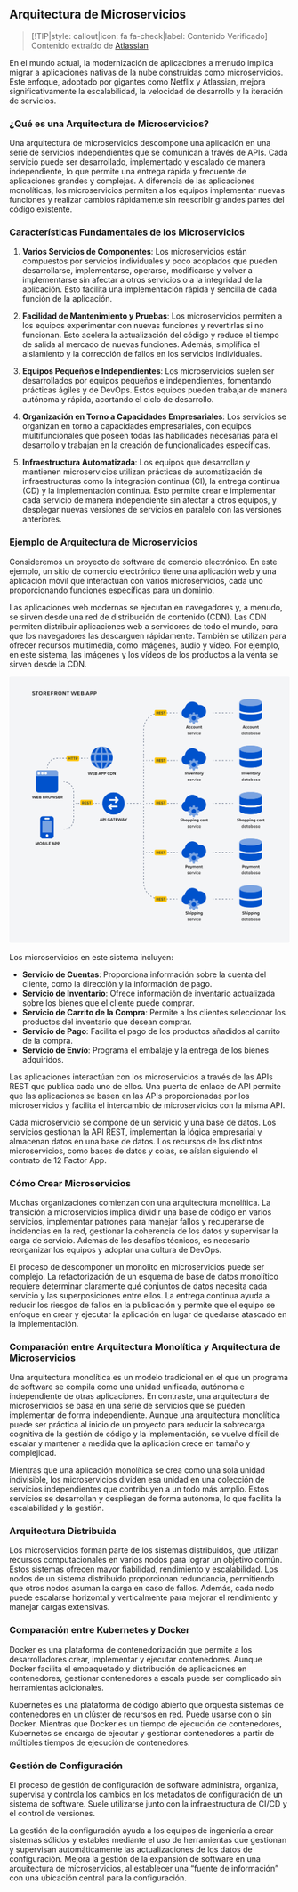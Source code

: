 ## Arquitectura de Microservicios <!-- {docsify-ignore} -->

> [!TIP|style: callout|icon: fa fa-check|label: Contenido Verificado]
> Contenido extraído de [Atlassian](https://www.atlassian.com/es)

En el mundo actual, la modernización de aplicaciones a menudo implica migrar a aplicaciones nativas de la nube construidas como microservicios. Este enfoque, adoptado por gigantes como Netflix y Atlassian, mejora significativamente la escalabilidad, la velocidad de desarrollo y la iteración de servicios.

### ¿Qué es una Arquitectura de Microservicios?

Una arquitectura de microservicios descompone una aplicación en una serie de servicios independientes que se comunican a través de APIs. Cada servicio puede ser desarrollado, implementado y escalado de manera independiente, lo que permite una entrega rápida y frecuente de aplicaciones grandes y complejas. A diferencia de las aplicaciones monolíticas, los microservicios permiten a los equipos implementar nuevas funciones y realizar cambios rápidamente sin reescribir grandes partes del código existente.

### Características Fundamentales de los Microservicios

1. **Varios Servicios de Componentes**: Los microservicios están compuestos por servicios individuales y poco acoplados que pueden desarrollarse, implementarse, operarse, modificarse y volver a implementarse sin afectar a otros servicios o a la integridad de la aplicación. Esto facilita una implementación rápida y sencilla de cada función de la aplicación.

2. **Facilidad de Mantenimiento y Pruebas**: Los microservicios permiten a los equipos experimentar con nuevas funciones y revertirlas si no funcionan. Esto acelera la actualización del código y reduce el tiempo de salida al mercado de nuevas funciones. Además, simplifica el aislamiento y la corrección de fallos en los servicios individuales.

3. **Equipos Pequeños e Independientes**: Los microservicios suelen ser desarrollados por equipos pequeños e independientes, fomentando prácticas ágiles y de DevOps. Estos equipos pueden trabajar de manera autónoma y rápida, acortando el ciclo de desarrollo.

4. **Organización en Torno a Capacidades Empresariales**: Los servicios se organizan en torno a capacidades empresariales, con equipos multifuncionales que poseen todas las habilidades necesarias para el desarrollo y trabajan en la creación de funcionalidades específicas.

5. **Infraestructura Automatizada**: Los equipos que desarrollan y mantienen microservicios utilizan prácticas de automatización de infraestructuras como la integración continua (CI), la entrega continua (CD) y la implementación continua. Esto permite crear e implementar cada servicio de manera independiente sin afectar a otros equipos, y desplegar nuevas versiones de servicios en paralelo con las versiones anteriores.

### Ejemplo de Arquitectura de Microservicios

Consideremos un proyecto de software de comercio electrónico. En este ejemplo, un sitio de comercio electrónico tiene una aplicación web y una aplicación móvil que interactúan con varios microservicios, cada uno proporcionando funciones específicas para un dominio.

Las aplicaciones web modernas se ejecutan en navegadores y, a menudo, se sirven desde una red de distribución de contenido (CDN). Las CDN permiten distribuir aplicaciones web a servidores de todo el mundo, para que los navegadores las descarguen rápidamente. También se utilizan para ofrecer recursos multimedia, como imágenes, audio y vídeo. Por ejemplo, en este sistema, las imágenes y los vídeos de los productos a la venta se sirven desde la CDN.

![](../../img/arquitectura_microservicios.png)

Los microservicios en este sistema incluyen:

- **Servicio de Cuentas**: Proporciona información sobre la cuenta del cliente, como la dirección y la información de pago.
- **Servicio de Inventario**: Ofrece información de inventario actualizada sobre los bienes que el cliente puede comprar.
- **Servicio de Carrito de la Compra**: Permite a los clientes seleccionar los productos del inventario que desean comprar.
- **Servicio de Pago**: Facilita el pago de los productos añadidos al carrito de la compra.
- **Servicio de Envío**: Programa el embalaje y la entrega de los bienes adquiridos.

Las aplicaciones interactúan con los microservicios a través de las APIs REST que publica cada uno de ellos. Una puerta de enlace de API permite que las aplicaciones se basen en las APIs proporcionadas por los microservicios y facilita el intercambio de microservicios con la misma API.

Cada microservicio se compone de un servicio y una base de datos. Los servicios gestionan la API REST, implementan la lógica empresarial y almacenan datos en una base de datos. Los recursos de los distintos microservicios, como bases de datos y colas, se aíslan siguiendo el contrato de 12 Factor App.

### Cómo Crear Microservicios

Muchas organizaciones comienzan con una arquitectura monolítica. La transición a microservicios implica dividir una base de código en varios servicios, implementar patrones para manejar fallos y recuperarse de incidencias en la red, gestionar la coherencia de los datos y supervisar la carga de servicio. Además de los desafíos técnicos, es necesario reorganizar los equipos y adoptar una cultura de DevOps.

El proceso de descomponer un monolito en microservicios puede ser complejo. La refactorización de un esquema de base de datos monolítico requiere determinar claramente qué conjuntos de datos necesita cada servicio y las superposiciones entre ellos. La entrega continua ayuda a reducir los riesgos de fallos en la publicación y permite que el equipo se enfoque en crear y ejecutar la aplicación en lugar de quedarse atascado en la implementación.

### Comparación entre Arquitectura Monolítica y Arquitectura de Microservicios

Una arquitectura monolítica es un modelo tradicional en el que un programa de software se compila como una unidad unificada, autónoma e independiente de otras aplicaciones. En contraste, una arquitectura de microservicios se basa en una serie de servicios que se pueden implementar de forma independiente. Aunque una arquitectura monolítica puede ser práctica al inicio de un proyecto para reducir la sobrecarga cognitiva de la gestión de código y la implementación, se vuelve difícil de escalar y mantener a medida que la aplicación crece en tamaño y complejidad.

Mientras que una aplicación monolítica se crea como una sola unidad indivisible, los microservicios dividen esa unidad en una colección de servicios independientes que contribuyen a un todo más amplio. Estos servicios se desarrollan y despliegan de forma autónoma, lo que facilita la escalabilidad y la gestión.

### Arquitectura Distribuida

Los microservicios forman parte de los sistemas distribuidos, que utilizan recursos computacionales en varios nodos para lograr un objetivo común. Estos sistemas ofrecen mayor fiabilidad, rendimiento y escalabilidad. Los nodos de un sistema distribuido proporcionan redundancia, permitiendo que otros nodos asuman la carga en caso de fallos. Además, cada nodo puede escalarse horizontal y verticalmente para mejorar el rendimiento y manejar cargas extensivas.

### Comparación entre Kubernetes y Docker

Docker es una plataforma de contenedorización que permite a los desarrolladores crear, implementar y ejecutar contenedores. Aunque Docker facilita el empaquetado y distribución de aplicaciones en contenedores, gestionar contenedores a escala puede ser complicado sin herramientas adicionales.

Kubernetes es una plataforma de código abierto que orquesta sistemas de contenedores en un clúster de recursos en red. Puede usarse con o sin Docker. Mientras que Docker es un tiempo de ejecución de contenedores, Kubernetes se encarga de ejecutar y gestionar contenedores a partir de múltiples tiempos de ejecución de contenedores.

### Gestión de Configuración

El proceso de gestión de configuración de software administra, organiza, supervisa y controla los cambios en los metadatos de configuración de un sistema de software. Suele utilizarse junto con la infraestructura de CI/CD y el control de versiones.

La gestión de la configuración ayuda a los equipos de ingeniería a crear sistemas sólidos y estables mediante el uso de herramientas que gestionan y supervisan automáticamente las actualizaciones de los datos de configuración. Mejora la gestión de la expansión de software en una arquitectura de microservicios, al establecer una “fuente de información” con una ubicación central para la configuración.
